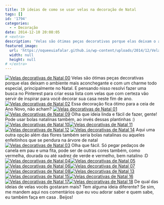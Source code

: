 ```yaml
---
title: 19 ideias de como se usar velas na decoração de Natal
tags: []
id: '1794'
categories:
  - - Decoração
date: 2014-12-10 20:08:05
# <extra>
description: 'Velas são ótimas peças decorativas porque elas deixam o ambiente mais aconchegante e com um charme todo especial, principalmente no Natal. E pensando nisso resolvi fazer uma busca no Pinterest para criar essa lista com velas que com certeza vão servir de inspirar para você decorar sua casa neste fim de ano. De qual das ideias de velas vocês gostaram mais? Tem alguma ideia diferente? Se sim, me mandem aqui nos comentários que eu vou adorar saber e quem sabe, eu também faça em casa . Beijos!'
featured_image: 
  url: 'https://oqueeuiafalar.github.io/wp-content/uploads/2014/12/Velas-decorativas-de-Natal-001.jpg'
  width: null
  height: null
# </extra>
---
```


[![Velas decorativas de Natal 00](/wp-content/uploads/2014/12/Velas-decorativas-de-Natal-001.jpg)](/wp-content/uploads/2014/12/Velas-decorativas-de-Natal-001.jpg) Velas são ótimas peças decorativas porque elas deixam o ambiente mais aconchegante e com um charme todo especial, principalmente no Natal. E pensando nisso resolvi fazer uma busca no Pinterest para criar essa lista com velas que com certeza vão servir de inspirar para você decorar sua casa neste fim de ano. [![Velas decorativas de Natal 02](/wp-content/uploads/2014/12/Velas-decorativas-de-Natal-02.jpg)](/wp-content/uploads/2014/12/Velas-decorativas-de-Natal-02.jpg) Essa decoração fica ótimo para a ceia de Ano Novo, não acham? [![Velas decorativas de Natal 01](/wp-content/uploads/2014/12/Velas-decorativas-de-Natal-01.jpg)](/wp-content/uploads/2014/12/Velas-decorativas-de-Natal-01.jpg) [![Velas decorativas de Natal 09](/wp-content/uploads/2014/12/Velas-decorativas-de-Natal-09.jpg)](/wp-content/uploads/2014/12/Velas-decorativas-de-Natal-09.jpg) Olha que ideia linda e fácil de fazer, gente! Pode usar bolas natalinas também, ao invés dessas plantinhas :) [![Velas decorativas de Natal 10](/wp-content/uploads/2014/12/Velas-decorativas-de-Natal-10.jpg)](/wp-content/uploads/2014/12/Velas-decorativas-de-Natal-10.jpg)[![Velas decorativas de Natal 11](/wp-content/uploads/2014/12/Velas-decorativas-de-Natal-11.jpg)](/wp-content/uploads/2014/12/Velas-decorativas-de-Natal-11.jpg)[![Velas decorativas de Natal 12](/wp-content/uploads/2014/12/Velas-decorativas-de-Natal-12.jpg)](/wp-content/uploads/2014/12/Velas-decorativas-de-Natal-12.jpg) [![Velas decorativas de Natal 14](/wp-content/uploads/2014/12/Velas-decorativas-de-Natal-14.jpg)](/wp-content/uploads/2014/12/Velas-decorativas-de-Natal-14.jpg) Aqui uma outra opção além das flores também seria bolas natalinas ou aqueles enfeitinhos que se pendura na árvore de natal [![Velas decorativas de Natal 03](/wp-content/uploads/2014/12/Velas-decorativas-de-Natal-03-683x1024.jpg)](/wp-content/uploads/2014/12/Velas-decorativas-de-Natal-03.jpg) Olha que fácil. Só pegar pedaços de canela em pau e uma fita, pode ser de outras cores também, como vermelha, dourada ou até xadrez de verde e vermelho, bem natalino :D [![Velas decorativas de Natal 04](/wp-content/uploads/2014/12/Velas-decorativas-de-Natal-04.jpg)](/wp-content/uploads/2014/12/Velas-decorativas-de-Natal-04.jpg)[![Velas decorativas de Natal 05](/wp-content/uploads/2014/12/Velas-decorativas-de-Natal-05.jpg)](/wp-content/uploads/2014/12/Velas-decorativas-de-Natal-05.jpg) [![Velas decorativas de Natal 06](/wp-content/uploads/2014/12/Velas-decorativas-de-Natal-06.jpg)](/wp-content/uploads/2014/12/Velas-decorativas-de-Natal-06.jpg)[![Velas decorativas de Natal 07](/wp-content/uploads/2014/12/Velas-decorativas-de-Natal-07.jpg)](/wp-content/uploads/2014/12/Velas-decorativas-de-Natal-07.jpg)[![Velas decorativas de Natal 08](/wp-content/uploads/2014/12/Velas-decorativas-de-Natal-08.jpg)](/wp-content/uploads/2014/12/Velas-decorativas-de-Natal-08.jpg)[![Velas decorativas de Natal 13](/wp-content/uploads/2014/12/Velas-decorativas-de-Natal-13.jpg)](/wp-content/uploads/2014/12/Velas-decorativas-de-Natal-13.jpg)[![Velas decorativas de Natal 15](/wp-content/uploads/2014/12/Velas-decorativas-de-Natal-15-683x1024.jpg)](/wp-content/uploads/2014/12/Velas-decorativas-de-Natal-15.jpg)[![Velas decorativas de Natal 16](/wp-content/uploads/2014/12/Velas-decorativas-de-Natal-16.jpg)](/wp-content/uploads/2014/12/Velas-decorativas-de-Natal-16.jpg)[![Velas decorativas de Natal 17](/wp-content/uploads/2014/12/Velas-decorativas-de-Natal-17.jpg)](/wp-content/uploads/2014/12/Velas-decorativas-de-Natal-17.jpg)[![Velas decorativas de Natal 18](/wp-content/uploads/2014/12/Velas-decorativas-de-Natal-18.jpg)](/wp-content/uploads/2014/12/Velas-decorativas-de-Natal-18.jpg) De qual das ideias de velas vocês gostaram mais? Tem alguma ideia diferente? Se sim, me mandem aqui nos comentários que eu vou adorar saber e quem sabe, eu também faça em casa . Beijos!
